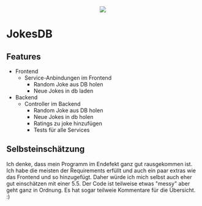 <div align="center">
  <img src="https://media3.giphy.com/media/ZechFo0yBIQpEve1Sm/giphy.gif?cid=ecf05e4739xv69qvmc3cxzvzb87rrfx5nckqgkuumrg659ex&rid=giphy.gif&ct=g">
</div>

# JokesDB

## Features

* Frontend
    * Service-Anbindungen im Frontend
        * Random Joke aus DB holen
        * Neue Jokes in db laden
* Backend
    * Controller im Backend
        * Random Joke aus DB holen
        * Neue Jokes in db holen
        * Ratings zu joke hinzufügen
        * Tests für alle Services

## Selbsteinschätzung
Ich denke, dass mein Programm im Endefekt ganz gut rausgekommen ist. Ich habe die meisten der Requirements erfüllt und auch ein paar extras wie das Frontend und so hinzugefügt. Daher würde ich mich selbst auch eher gut einschätzen mit einer 5.5. Der Code ist teilweise etwas "messy" aber geht ganz in Ordnung. Es hat sogar teilweie Kommentare für die Übersicht. :)
